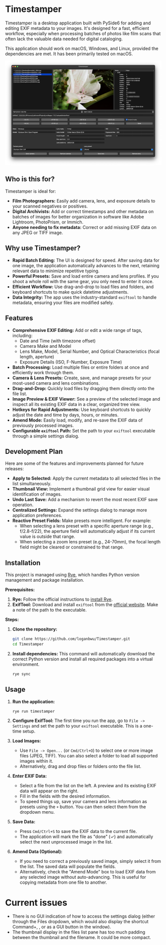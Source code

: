 # Timestamper

Timestamper is a desktop application built with PySide6 for adding and editing EXIF metadata to your images. It's designed for a fast, efficient workflow, especially when processing batches of photos like film scans that often lack the valuable data needed for digital cataloging.

This application should work on macOS, Windows, and Linux, provided the dependencies are met. It has been primarily tested on macOS.

![Screenshot of main screen](https://github.com/loganbwu/Timestamper/blob/main/screenshots/main_screen.png?raw=true)

## Who is this for?

Timestamper is ideal for:

-   **Film Photographers:** Easily add camera, lens, and exposure details to your scanned negatives or positives.
-   **Digital Archivists:** Add or correct timestamps and other metadata on batches of images for better organization in software like Adobe Lightroom, PhotoPrism, or Immich.
-   **Anyone needing to fix metadata:** Correct or add missing EXIF data on any JPEG or TIFF image.

## Why use Timestamper?

-   **Rapid Batch Editing:** The UI is designed for speed. After saving data for one image, the application automatically advances to the next, retaining relevant data to minimize repetitive typing.
-   **Powerful Presets:** Save and load entire camera and lens profiles. If you shoot a whole roll with the same gear, you only need to enter it once.
-   **Efficient Workflow:** Use drag-and-drop to load files and folders, and keyboard shortcuts to make quick datetime adjustments.
-   **Data Integrity:** The app uses the industry-standard `exiftool` to handle metadata, ensuring your files are modified safely.

## Features

-   **Comprehensive EXIF Editing:** Add or edit a wide range of tags, including:
    -   Date and Time (with timezone offset)
    -   Camera Make and Model
    -   Lens Make, Model, Serial Number, and Optical Characteristics (focal length, aperture)
    -   Exposure Details (ISO, F-Number, Exposure Time)
-   **Batch Processing:** Load multiple files or entire folders at once and efficiently work through them.
-   **Camera & Lens Presets:** Create, save, and manage presets for your most-used camera and lens combinations.
-   **Drag-and-Drop:** Quickly load files by dragging them directly onto the file list.
-   **Image Preview & EXIF Viewer:** See a preview of the selected image and inspect all its existing EXIF data in a clear, organized tree view.
-   **Hotkeys for Rapid Adjustments:** Use keyboard shortcuts to quickly adjust the date and time by days, hours, or minutes.
-   **Amend Mode:** Easily load, modify, and re-save the EXIF data of previously processed images.
-   **Configurable `exiftool` Path:** Set the path to your `exiftool` executable through a simple settings dialog.

## Development Plan

Here are some of the features and improvements planned for future releases:

-   **Apply to Selected:** Apply the current metadata to all selected files in the list simultaneously.
-   **Thumbnail View:** Implement a thumbnail grid view for easier visual identification of images.
-   **Undo Last Save:** Add a mechanism to revert the most recent EXIF save operation.
-   **Centralized Settings:** Expand the settings dialog to manage more application preferences.
-   **Reactive Preset Fields:** Make presets more intelligent. For example:
    -   When selecting a lens preset with a specific aperture range (e.g., f/2.8-f/22), the aperture field will automatically adjust if its current value is outside that range.
    -   When selecting a zoom lens preset (e.g., 24-70mm), the focal length field might be cleared or constrained to that range.

## Installation

This project is managed using [Rye](https://rye-up.com/), which handles Python version management and package installation.

**Prerequisites:**

1.  **Rye:** Follow the official instructions to [install Rye](https://rye-up.com/guide/installation/).
2.  **ExifTool:** Download and install `exiftool` from the [official website](https://exiftool.org/). Make a note of the path to the executable.

**Steps:**

1.  **Clone the repository:**
    ```bash
    git clone https://github.com/loganbwu/Timestamper.git
    cd Timestamper
    ```

2.  **Install dependencies:**
    This command will automatically download the correct Python version and install all required packages into a virtual environment.
    ```bash
    rye sync
    ```

## Usage

1.  **Run the application:**
    ```bash
    rye run timestamper
    ```

2.  **Configure ExifTool:**
    The first time you run the app, go to `File -> Settings` and set the path to your `exiftool` executable. This is a one-time setup.

3.  **Load Images:**
    -   Use `File -> Open...` (or `Cmd/Ctrl+O`) to select one or more image files (JPEG, TIFF). You can also select a folder to load all supported images within it.
    -   Alternatively, drag and drop files or folders onto the file list.

4.  **Enter EXIF Data:**
    -   Select a file from the list on the left. A preview and its existing EXIF data will appear on the right.
    -   Fill in the fields with the desired information.
    -   To speed things up, save your camera and lens information as presets using the `+` button. You can then select them from the dropdown menu.

5.  **Save Data:**
    -   Press `Cmd/Ctrl+S` to save the EXIF data to the current file.
    -   The application will mark the file as "done" (✓) and automatically select the next unprocessed image in the list.

6.  **Amend Data (Optional):**
    -   If you need to correct a previously saved image, simply select it from the list. The saved data will populate the fields.
    -   Alternatively, check the "Amend Mode" box to load EXIF data from any selected image without auto-advancing. This is useful for copying metadata from one file to another.

# Current issues
- There is no GUI indication of how to access the settings dialog (either through the Files dropdown, which would also display the shortcut Command+, , or as a GUI button in the window).
- The thumbnail display in the files list pane has too much padding between the thumbnail and the filename. It could be more compact.
